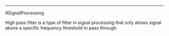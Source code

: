 ----
#SignalProcessing 

High pass filter is a type of filter in signal processing that only allows signal above a specific frequency threshold to pass through. 
